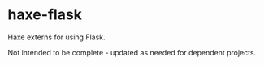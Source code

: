 # haxe-flask

Haxe externs for using Flask.

Not intended to be complete - updated as needed for dependent projects.
